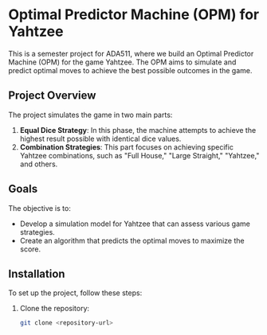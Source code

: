# Optimal Predictor Machine (OPM) for Yahtzee

This is a semester project for ADA511, where we build an Optimal Predictor Machine (OPM) for the game Yahtzee. The OPM aims to simulate and predict optimal moves to achieve the best possible outcomes in the game.

## Project Overview

The project simulates the game in two main parts:

1. **Equal Dice Strategy**: In this phase, the machine attempts to achieve the highest result possible with identical dice values.
2. **Combination Strategies**: This part focuses on achieving specific Yahtzee combinations, such as "Full House," "Large Straight," "Yahtzee," and others.

## Goals

The objective is to:
- Develop a simulation model for Yahtzee that can assess various game strategies.
- Create an algorithm that predicts the optimal moves to maximize the score.

## Installation

To set up the project, follow these steps:

1. Clone the repository:
   ```bash
   git clone <repository-url>
